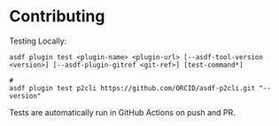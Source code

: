 # Contributing

Testing Locally:

```shell
asdf plugin test <plugin-name> <plugin-url> [--asdf-tool-version <version>] [--asdf-plugin-gitref <git-ref>] [test-command*]

#
asdf plugin test p2cli https://github.com/ORCID/asdf-p2cli.git "--version"
```

Tests are automatically run in GitHub Actions on push and PR.
